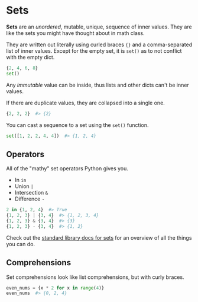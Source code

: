 # Sets

**Sets** are an _unordered_, mutable, unique, sequence of inner values.
They are like the sets you might have thought about in math class.

They are written out literally using curled braces `{}` and a comma-separated list of inner values.
Except for the empty set, it is `set()` as to not conflict with the empty dict.

```py
{2, 4, 6, 8}
set()
```

Any _immutable_ value can be inside, thus lists and other dicts can't be inner values.

If there are duplicate values, they are collapsed into a single one.

```py
{2, 2, 2}  #> {2}
```

You can cast a sequence to a set using the `set()` function.

```py
set([1, 2, 2, 4, 4])  #> {1, 2, 4}
```

## Operators

All of the "mathy" set operators Python gives you.

* In `in`
* Union `|`
* Intersection `&`
* Difference `-`

```py
2 in {1, 2, 4}  #> True
{1, 2, 3} | {3, 4}  #> {1, 2, 3, 4}
{1, 2, 3} & {3, 4}  #> {3}
{1, 2, 3} - {3, 4}  #> {1, 2}
```

Check out the [standard library docs for sets](https://docs.python.org/3/library/stdtypes.html#set-types-set-frozenset) for an overview of all the things you can do.

## Comprehensions

Set comprehensions look like list comprehensions, but with curly braces.

```py
even_nums = {x * 2 for x in range(4)}
even_nums  #> {0, 2, 4}
```
